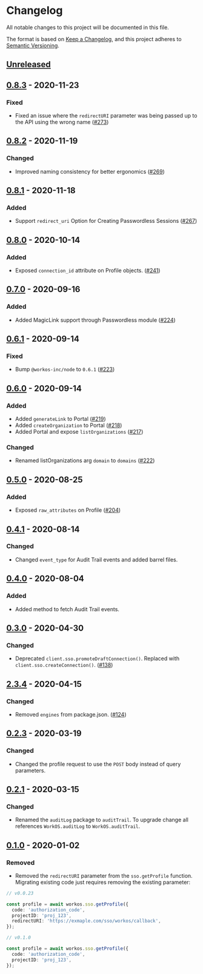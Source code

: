 # Changelog

All notable changes to this project will be documented in this file.

The format is based on [Keep a Changelog](https://keepachangelog.com/en/1.0.0/),
and this project adheres to [Semantic Versioning](https://semver.org/spec/v2.0.0.html).

## [Unreleased]

## [0.8.3] - 2020-11-23

### Fixed

- Fixed an issue where the `redirectURI` parameter was being passed up to the API using the wrong name ([#273](https://github.com/workos-inc/workos-node/pull/273))

## [0.8.2] - 2020-11-19

### Changed

- Improved naming consistency for better ergonomics ([#269](https://github.com/workos-inc/workos-node/pull/269))

## [0.8.1] - 2020-11-18

### Added

- Support `redirect_uri` Option for Creating Passwordless Sessions ([#267](https://github.com/workos-inc/workos-node/pull/267))

## [0.8.0] - 2020-10-14

### Added

- Exposed `connection_id` attribute on Profile objects. ([#241](https://github.com/workos-inc/workos-node/pull/241))

## [0.7.0] - 2020-09-16

### Added

- Added MagicLink support through Passwordless module ([#224](https://github.com/workos-inc/workos-node/pull/224))

## [0.6.1] - 2020-09-14

### Fixed

- Bump `@workos-inc/node` to `0.6.1` ([#223](https://github.com/workos-inc/workos-node/pull/223))

## [0.6.0] - 2020-09-14

### Added

- Added `generateLink` to Portal ([#219](https://github.com/workos-inc/workos-node/pull/219))
- Added `createOrganization` to Portal ([#218](https://github.com/workos-inc/workos-node/pull/218))
- Added Portal and expose `listOrganizations` ([#217](https://github.com/workos-inc/workos-node/pull/217))

### Changed

- Renamed listOrganizations arg `domain` to `domains` ([#222](https://github.com/workos-inc/workos-node/pull/222))

## [0.5.0] - 2020-08-25

### Added

- Exposed `raw_attributes` on Profile ([#204](https://github.com/workos-inc/workos-node/pull/204))

## [0.4.1] - 2020-08-14

### Changed

- Changed `event_type` for Audit Trail events and added barrel files.

## [0.4.0] - 2020-08-04

### Added

- Added method to fetch Audit Trail events.

## [0.3.0] - 2020-04-30

### Changed

- Deprecated `client.sso.promoteDraftConnection()`. Replaced with `client.sso.createConnection()`. ([#138](https://github.com/workos-inc/workos-node/pull/138))

## [2.3.4] - 2020-04-15

### Changed

- Removed `engines` from package.json. ([#124](https://github.com/workos-inc/workos-node/pull/124))

## [0.2.3] - 2020-03-19

### Changed

- Changed the profile request to use the `POST` body instead of query parameters.

## [0.2.1] - 2020-03-15

### Changed

- Renamed the `auditLog` package to `auditTrail`. To upgrade change all references `WorkOS.auditLog` to `WorkOS.auditTrail`.

## [0.1.0] - 2020-01-02

### Removed

- Removed the `redirectURI` parameter from the `sso.getProfile` function. Migrating existing code just requires removing the existing parameter:

```ts
// v0.0.23

const profile = await workos.sso.getProfile({
  code: 'authorization_code',
  projectID: 'proj_123',
  redirectURI: 'https://exmaple.com/sso/workos/callback',
});
```

```ts
// v0.1.0

const profile = await workos.sso.getProfile({
  code: 'authorization_code',
  projectID: 'proj_123',
});
```

[unreleased]: https://github.com/workos-inc/workos-node/compare/v0.8.3...HEAD
[0.8.3]: https://github.com/workos-inc/workos-node/compare/v0.8.2...v0.8.3
[0.8.2]: https://github.com/workos-inc/workos-node/compare/v0.8.1...v0.8.2
[0.8.1]: https://github.com/workos-inc/workos-node/compare/v0.8.0...v0.8.1
[0.8.0]: https://github.com/workos-inc/workos-node/compare/0.7.0...v0.8.0
[0.7.0]: https://github.com/workos-inc/workos-node/compare/v0.6.1...0.7.0
[0.6.1]: https://github.com/workos-inc/workos-node/compare/v0.6.0...v0.6.1
[0.6.0]: https://github.com/workos-inc/workos-node/compare/v0.5.0...v0.6.0
[0.5.0]: https://github.com/workos-inc/workos-node/compare/v0.4.1...v0.5.0
[0.4.1]: https://github.com/workos-inc/workos-node/compare/v0.4.0...v0.4.1
[0.4.0]: https://github.com/workos-inc/workos-node/compare/v0.3.0...v0.4.0
[0.3.0]: https://github.com/workos-inc/workos-node/compare/2.3.4...v0.3.0
[2.3.4]: https://github.com/workos-inc/workos-node/compare/v0.2.3...2.3.4
[0.2.3]: https://github.com/workos-inc/workos-node/compare/v0.2.1...v0.2.3
[0.2.1]: https://github.com/workos-inc/workos-node/compare/0.1.0...v0.2.1
[0.1.0]: https://github.com/workos-inc/workos-node/compare/ea4ecf1...0.1.0
